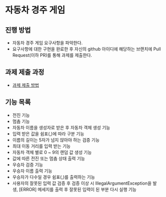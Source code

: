 # 자동차 경주 게임
## 진행 방법
* 자동차 경주 게임 요구사항을 파악한다.
* 요구사항에 대한 구현을 완료한 후 자신의 github 아이디에 해당하는 브랜치에 Pull Request(이하 PR)를 통해 과제를 제출한다.

## 과제 제출 과정
* [과제 제출 방법](https://github.com/next-step/nextstep-docs/tree/master/precourse)


## 기능 목록
* 전진 기능
* 멈춤 기능
* 자동차 이름을 생성자로 받은 후 자동차 객체 생성 기능
* 입력 받은 값을 쉼표(,)에 따라 구분 기능
* 이름의 길이는 5자가 넘지 않아야 하는 검증 기능
* 최대 이동 거리를 입력 받는 기능
* 자동차 객체 별로 0 ~ 9의 랜덤 값 생성 기능 
* 값에 따른 전진 또는 멈춤 상태 출력 기능
* 우승자 검증 기능
* 우승자 이름 출력 기능
* 우승자가 다수일 경우 쉼표(,)를 출력하는 기능
* 사용자의 잘못된 입력 값 검증 후 검증 이상 시 IllegalArgumentException을 발생, [ERROR] 메세지를 출력 후 잘못된 입력이 된 부분 다시 실행 기능
